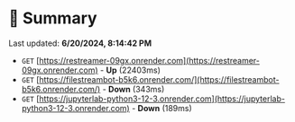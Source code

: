 # 📖 Summary
Last updated: **6/20/2024, 8:14:42 PM**

- `GET` [https://restreamer-09gx.onrender.com](https://restreamer-09gx.onrender.com) - **Up** (22403ms)
- `GET` [https://filestreambot-b5k6.onrender.com/](https://filestreambot-b5k6.onrender.com/) - **Down** (343ms)
- `GET` [https://jupyterlab-python3-12-3.onrender.com](https://jupyterlab-python3-12-3.onrender.com) - **Down** (189ms)
